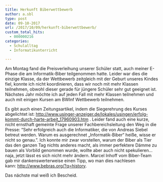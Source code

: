 ```yaml
---
title: Herkunft Biberwettbewerb
author: a.sbl
type: post
date: 09-10-2017
url: /2017/10/09/herkunft-biberwettbewerb/
custom_total_hits:
  - 000000216
categories:
  - Schulalltag
  - Informatikunterricht

---
```

Am Montag fand die Preisverleihung unserer Schüler statt, auch meiner E-Phase die am Informatik-Biber teilgenommen hatte. Leider war dies die einzige Klasse, da der Wettbewerb zeitgleich mit der Geburt unseres Kindes fiel, konnte ich nicht koordinieren, dass wir noch mit mehr Klassen teilnehmen, obwohl dieser gerade für jüngere Schüler sehr gut geeignet ist. Nächstes Jahr möchte ich auf jeden Fall mit mehr Klassen teilnehmen und auch mit einigen Kursen am BWInf Wettbewerb teilnehmen.

Es gibt auch einen Zeitungsartikel, indem die Siegerehrung des Kurses abgelichtet ist: <http://www.usinger-anzeiger.de/lokales/usingen/erfolg-kommt-durch-harte-arbeit_17960903.htm> . Leider fand auch eine kurze, nicht ernsthaft gemeinte Frage unserer Fachbereichsleitung den Weg in die Presse: &#8220;Sehr erfolgreich auch die Informatiker, die von Andreas Siebel betreut werden. Warum es ausgerechnet „Informatik-Biber“ heiße, wisse er nicht so genau.&#8221;. Ich konnte mir zwar vorstellen, warum der Biber als Tier das den ganzen Tag nichts anderes macht, als immer perfektere Dämme zu bauen als Vorbild genommen wurde, wollte aber auch nicht spekulieren&#8230; naja, jetzt lässt es sich nicht mehr ändern. Marcel Inhoff vom Biber-Team gab mir dankenswerterweise einen Tipp, wo man dies nachlesen kann: <http://www.bebras.org/?q=history>.

Das nächste mal weiß ich Bescheid.